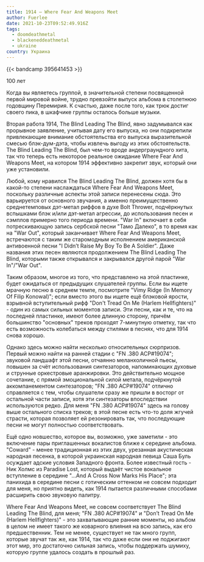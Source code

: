 ```yaml
---
title: 1914 — Where Fear And Weapons Meet
author: Fuerlee
date: 2021-10-23T09:52:49.916Z
tags:
  - doomdeathmetal
  - blackeneddeathmetal
  - ukraine
country: Украина
---
```

{{< bandcamp 395641453 >}}

100 лет

Когда вы являетесь группой, в значительной степени посвященной первой мировой войне, трудно превзойти выпуск альбома в столетнюю годовщину Перемирия. К счастью, даже после того, как трюк достиг своего пика, в шкафчике группы осталось больше музыки.

Вторая работа 1914, The Blind Leading The Blind, явно задумывался как прорывное заявление, учитывая дату его выпуска, но они подкрепили привлекающие внимание обстоятельства его выпуска выразительной смесью блэк-дум-дэта, чтобы извлечь выгоду из этих обстоятельств. The Blind Leading The Blind, был чем-то вроде андерграундного хита, так что теперь есть некоторое реальное ожидание Where Fear And Weapons Meet, на котором 1914 эффективно закрепит звук, который они уже установили.

Любой, кому нравился The Blind Leading The Blind, должен хотя бы в какой-то степени наслаждаться Where Fear And Weapons Meet, поскольку различные аспекты этой записи перенесены сюда. Это варьируется от основного звучания, а именно преимущественно среднетемповых дэт-метал риффов в духе Bolt Thrower, подчёркнутых вспышками блэк и/или дэт-метал агрессии, до использования песен и сэмплов примерно того периода времени. "War In" включает в себя потрескивающую запись сербской песни "Тамо Далеко", в то время как на "War Out", который заканчивает Where Fear And Weapons Meet, встречаются с таким же старомодным исполнением американской антивоенной песни "I Didn’t Raise My Boy To Be A Soldier". Даже названия этих песен являются продолжением The Blind Leading The Blind, которыми также открывался и закрывался другой парой "War In"/"War Out".

Таким образом, многое из того, что представлено на этой пластинке, будет ожидаться от предыдущих слушателей группы. Если вы ищете мрачную песню в среднем темпе, посмотрите "Vimy Ridge (In Memory Of Filip Konowal)"; если вместо этого вы ищете ещё блэковой ярости, взрывной вступительный рифф "Don't Tread On Me (Harlem Hellfighters)" - один из самых сильных моментов записи. Эти песни, как и те, что на последней пластинке, имеют более длинную сторону, причём большинство "основных" треков проходят 7-минутную отметку, так что есть возможность колебаться между стилями в песнях, что для 1914 снова хорошо.

Однако здесь можно найти несколько относительных сюрпризов. Первый можно найти на ранней стадии с "FN .380 ACP#19074"; звуковой ландшафт этой песни, отчаянно меланхоличной пьесы, повышен за счёт использования синтезаторов, напоминающих духовые и струнные оркестровые аранжировки. Это действительно мощное сочетание, с прямой эмоциональной силой метала, подчёркнутой аккомпанементом синтезаторов; "FN .380 ACP#19074" отлично справляется с тем, чтобы слушатели сразу же пришли в восторг от остальной части записи, хотя эти синтезаторы впоследствии используются редко. Для меня "FN .380 ACP#19074" здесь на голову выше остального списка треков; в этой песне есть что-то доля жгучей страсти, которая позволяет ей резонировать так, что последующие песни не могут полностью соответствовать.

Ещё одно новшество, которое вы, возможно, уже заметили - это включение пары приглашенных вокалистов ближе к середине альбома. "Coward" - менее традиционная из этих двух, урезанная акустическая народная песенка, в которой украинская народная певица Саша Буль осуждает адские условия Западного фронта. Более известный гость - Ник Холмс из Paradise Lost, который выдаёт чистое вокальное вступление в середине "...And A Cross Now Marks His Place"; эта панихида в середине песни с готическим оттенком не совсем подходит для меня, но приятно видеть, как 1914 пытается различными способами расширить свою звуковую палитру.

Where Fear And Weapons Meet, не совсем соответствует The Blind Leading The Blind, для меня; "FN .380 ACP#19074" и "Don’t Tread On Me (Harlem Hellfighters)" - это захватывающие ранние моменты, но альбом в целом не имеет такого же коварного влияния на всю запись, как его предшественник. Тем не менее, существует не так много групп, которые звучат так же, как 1914, так что даже если они не поджигают этот мир, это достаточно сильная запись, чтобы поддержать шумиху, которую группе удалось создать в прошлый раз.
